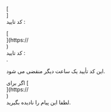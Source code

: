 [<br host>]<br action>کد تایید :<br code>

[<br host>](https://<br host>)<br action>کد تایید :<br code>.

این کد تأیید یک ساعت دیگر منقضی می شود.

اگر برای [<br host>](https://<br host>)<br action>لطفا این پیام را نادیده بگیرید.
